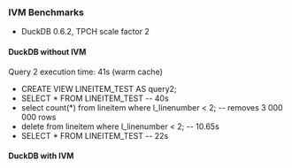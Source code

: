 ### IVM Benchmarks

* DuckDB 0.6.2, TPCH scale factor 2



#### DuckDB without IVM

Query 2 execution time: 41s (warm cache)

- CREATE VIEW LINEITEM_TEST AS query2;
- SELECT * FROM LINEITEM_TEST -- 40s
- select count(*) from lineitem where l_linenumber < 2; -- removes 3 000 000 rows
- delete from lineitem where l_linenumber < 2; -- 10.65s
- SELECT * FROM LINEITEM_TEST -- 22s



#### DuckDB with IVM


